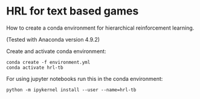# HRL for text based games
How to create a conda environment for hierarchical reinforcement learning.

(Tested with Anaconda version 4.9.2)

Create and activate conda environment:
```
conda create -f environment.yml
conda activate hrl-tb
```

For using jupyter notebooks run this in the conda environment:
```
python -m ipykernel install --user --name=hrl-tb
```